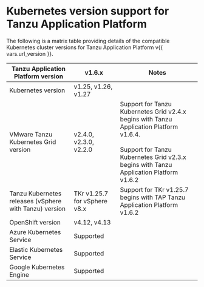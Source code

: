 # Kubernetes version support for Tanzu Application Platform

The following is a matrix table providing details of the compatible Kubernetes 
cluster versions for Tanzu Application Platform v{{ vars.url_version }}.

<table>
<thead>
  <tr>
    <th>Tanzu Application Platform version</th>
    <th>v1.6.x</th>
    <th>Notes</th>
  </tr>
</thead>
<tbody>
  <tr>
    <td>Kubernetes version</td>
    <td>v1.25, v1.26, v1.27</td>
    <td></td>
  </tr>
  <tr>
    <td>VMware Tanzu Kubernetes Grid version</td>
    <td>v2.4.0, v2.3.0, v2.2.0</td>
    <td>Support for Tanzu Kubernetes Grid v2.4.x begins with Tanzu Application Platform v1.6.4.<br><br> Support for Tanzu Kubernetes Grid v2.3.x begins with Tanzu Application Platform v1.6.2</td>
  </tr>
  <tr>
    <td>Tanzu Kubernetes releases (vSphere with Tanzu) version</td>
    <td>TKr v1.25.7 for vSphere v8.x</td>
    <td>Support for TKr v1.25.7 begins with TAP Tanzu Application Platform v1.6.2</td>
  </tr>
  <tr>
    <td>OpenShift version</td>
    <td>v4.12, v4.13</td>
    <td></td>
  </tr>
  <tr>
    <td>Azure Kubernetes Service</td>
    <td>Supported</td>
    <td></td>
  </tr>
  <tr>
    <td>Elastic Kubernetes Service</td>
    <td>Supported</td>
    <td></td>
  </tr>
  <tr>
    <td>Google Kubernetes Engine</td>
    <td>Supported</td>
    <td></td>
  </tr>
</tbody>
</table>
